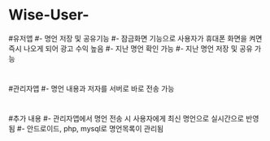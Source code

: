 # Wise-User-
#유저앱
#- 명언 저장 및 공유기능
#- 잠금화면 기능으로 사용자가 휴대폰 화면을 켜면 즉시 나오게 되어 광고 수익 높음
#- 지난 명언 확인 가능
#- 지난 명언 저장 및 공유 가능
#
#관리자앱
#- 명언 내용과 저자를 서버로 바로 전송 가능
#
#
#추가 내용
#- 관리자앱에서 명언 전송 시 사용자에게 최신 명언으로 실시간으로 반영됨
#- 안드로이드, php, mysql로 명언목록이 관리됨
